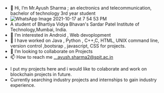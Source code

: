 - 👋 Hi, I’m Mr.Ayush Sharma ; an electronics and telecommunication, bachelor of technology 3rd year student
- ![WhatsApp Image 2021-10-17 at 7 54 53 PM](https://user-images.githubusercontent.com/68229721/137631730-6e6efac7-74d2-4707-bb57-d52110e15676.jpeg)
- A student of Bhartiya Vidya Bhavan's Sardar Patel Institute of Technology,Mumbai, India.
- 👀 I’m interested in Android , Web devoplopment 
- 🌱 I have worked on  Java , Python , C++,C, HTML, UNIX command line, version control ,bootsrap , javascript, CSS for projects. 
- 💞️ I’m looking to collaborate on Projects
- 📫 How to reach me ...ayush.sharma2@spit.ac.in

<!---
ayush2801sharma/ayush2801sharma is a ✨ special ✨ repository because its `README.md` (this file) appears on your GitHub profile.
You can click the Preview link to take a look at your changes.
--->

- I put my projects here and i would like to colaborate and work on blockchain projects in future.
- Currently searching industry projects and internships to gain industry experience.

